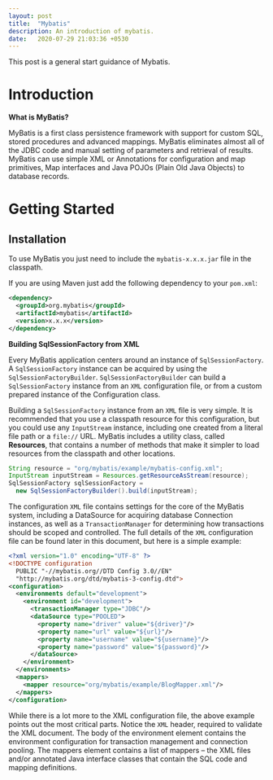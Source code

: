 ```yaml
---
layout: post
title:  "Mybatis"
description: An introduction of mybatis.
date:   2020-07-29 21:03:36 +0530
---
```

This post is a general start guidance of Mybatis.

# Introduction

**What is MyBatis?**

MyBatis is a first class persistence framework with support for custom SQL, stored procedures and advanced mappings. MyBatis eliminates almost all of the JDBC code and manual setting of parameters and retrieval of results. MyBatis can use simple XML or Annotations for configuration and map primitives, Map interfaces and Java POJOs (Plain Old Java Objects) to database records.

# Getting Started

## Installation

To use MyBatis you just need to include the `mybatis-x.x.x.jar` file in the classpath.

If you are using Maven just add the following dependency to your `pom.xml`:

```xml
<dependency>
  <groupId>org.mybatis</groupId>
  <artifactId>mybatis</artifactId>
  <version>x.x.x</version>
</dependency>
```

**Building SqlSessionFactory from XML**

Every MyBatis application centers around an instance of `SqlSessionFactory`. A `SqlSessionFactory` instance can be acquired by using the `SqlSessionFactoryBuilder`. `SqlSessionFactoryBuilder` can build a `SqlSessionFactory` instance from an `XML` configuration file, or from a custom prepared instance of the Configuration class.

Building a `SqlSessionFactory` instance from an `XML` file is very simple. It is recommended that you use a classpath resource for this configuration, but you could use any `InputStream` instance, including one created from a literal file path or a `file://` URL. MyBatis includes a utility class, called **Resources**, that contains a number of methods that make it simpler to load resources from the classpath and other locations.

```java
String resource = "org/mybatis/example/mybatis-config.xml";
InputStream inputStream = Resources.getResourceAsStream(resource);
SqlSessionFactory sqlSessionFactory =
  new SqlSessionFactoryBuilder().build(inputStream);
```

The configuration `XML` file contains settings for the core of the MyBatis system, including a DataSource for acquiring database Connection instances, as well as a `TransactionManager` for determining how transactions should be scoped and controlled. The full details of the `XML` configuration file can be found later in this document, but here is a simple example: 

```xml
<?xml version="1.0" encoding="UTF-8" ?>
<!DOCTYPE configuration
  PUBLIC "-//mybatis.org//DTD Config 3.0//EN"
  "http://mybatis.org/dtd/mybatis-3-config.dtd">
<configuration>
  <environments default="development">
    <environment id="development">
      <transactionManager type="JDBC"/>
      <dataSource type="POOLED">
        <property name="driver" value="${driver}"/>
        <property name="url" value="${url}"/>
        <property name="username" value="${username}"/>
        <property name="password" value="${password}"/>
      </dataSource>
    </environment>
  </environments>
  <mappers>
    <mapper resource="org/mybatis/example/BlogMapper.xml"/>
  </mappers>
</configuration>
```

While there is a lot more to the XML configuration file, the above example points out the most critical parts. Notice the `XML` header, required to validate the XML document. The body of the environment element contains the environment configuration for transaction management and connection pooling. The mappers element contains a list of mappers – the XML files and/or annotated Java interface classes that contain the SQL code and mapping definitions. 

